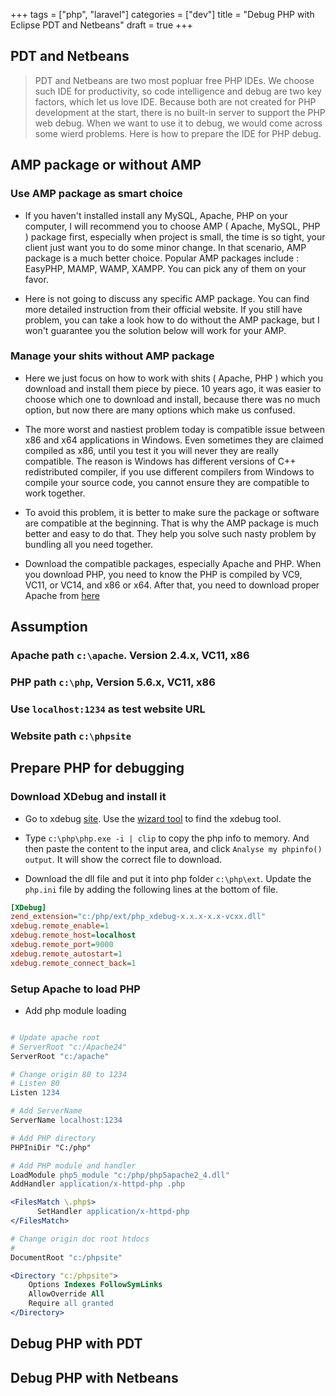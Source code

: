 +++
tags =  ["php", "laravel"]
categories = ["dev"]
title = "Debug PHP with Eclipse PDT and Netbeans"
draft = true
+++

## PDT and Netbeans

> PDT and Netbeans are two most popluar free PHP IDEs. We choose such IDE for productivity, so code intelligence and debug are two key factors, which let us love IDE. Because both are not created for PHP development at the start, there is no built-in server to support the PHP web debug. When we want to use it to debug, we would come across some wierd problems. Here is how to prepare the IDE for PHP debug. 

## AMP package or without AMP

### Use AMP package as smart choice 

* If you haven't installed install any MySQL, Apache, PHP on your computer, I will recommend you to choose AMP ( Apache, MySQL, PHP ) package first, especially when project is small, the time is so tight, your client just want you to do some minor change. In that scenario, AMP package is a much better choice. Popular AMP packages include : EasyPHP, MAMP, WAMP, XAMPP. You can pick any of them on your favor.  

* Here is not going to discuss any specific AMP package. You can find more detailed instruction from their official website. If you still have problem, you can take a look how to do without the AMP package, but I won't guarantee you the solution below will work for your AMP.  

### Manage your shits without AMP package

* Here we just focus on how to work with shits ( Apache, PHP ) which you download and install them piece by piece. 10 years ago, it was easier to choose which one to download and install, because there was no much option, but now there are many options which make us confused.  

* The more worst and nastiest problem today is compatible issue between x86 and x64 applications in Windows. Even sometimes they are claimed compiled as x86, until you test it you will never they are really compatible. The reason is Windows has different versions of C++ redistributed compiler, if you use different compilers from Windows to compile your source code, you cannot ensure they are compatible to work together. 

* To avoid this problem, it is better to make sure the package or software are compatible at the beginning. That is why the AMP package is much better and easy to do that. They help you solve such nasty problem by bundling all you need together. 

* Download the compatible packages, especially Apache and PHP. When you download PHP, you need to know the PHP is compiled by VC9, VC11, or VC14, and x86 or x64. After that, you need to download proper Apache from [here](https://www.apachelounge.com/download)

## Assumption

### Apache path `c:\apache`. Version 2.4.x, VC11, x86
### PHP path `c:\php`, Version 5.6.x, VC11, x86
### Use `localhost:1234` as test website URL
### Website path `c:\phpsite`

## Prepare PHP for debugging

### Download XDebug and install it

* Go to xdebug [site](xdebug.org). Use the [wizard tool](https://xdebug.org/wizard.php) to find the xdebug tool. 

* Type `c:\php\php.exe -i | clip` to copy the php info to memory. And then paste the content to the input area, and click `Analyse my phpinfo() output`. It will show the correct file to download. 

* Download the dll file and put it into php folder `c:\php\ext`. Update the `php.ini` file by adding the following lines at the bottom of file. 

```ini
[XDebug]
zend_extension="c:/php/ext/php_xdebug-x.x.x-x.x-vcxx.dll"
xdebug.remote_enable=1
xdebug.remote_host=localhost
xdebug.remote_port=9000
xdebug.remote_autostart=1
xdebug.remote_connect_back=1
```

### Setup Apache to load PHP

* Add php module loading 

```apache

# Update apache root
# ServerRoot "c:/Apache24"
ServerRoot "c:/apache"

# Change origin 80 to 1234
# Listen 80
Listen 1234

# Add ServerName
ServerName localhost:1234

# Add PHP directory
PHPIniDir "C:/php"

# Add PHP module and handler
LoadModule php5_module "c:/php/php5apache2_4.dll"
AddHandler application/x-httpd-php .php

<FilesMatch \.php$>
      SetHandler application/x-httpd-php
</FilesMatch>

# Change origin doc root htdocs 
# 
DocumentRoot "c:/phpsite"

<Directory "c:/phpsite">
    Options Indexes FollowSymLinks
    AllowOverride All
    Require all granted
</Directory>
```


## Debug PHP with PDT 





## Debug PHP with Netbeans 


